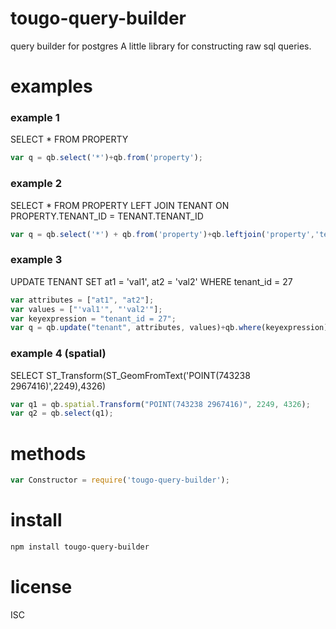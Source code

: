 # tougo-query-builder
query builder for postgres
A little library for constructing raw sql queries.

# examples
### example 1
SELECT * FROM PROPERTY
```javascript
var q = qb.select('*')+qb.from('property');
```
### example 2
SELECT * FROM PROPERTY LEFT JOIN TENANT ON PROPERTY.TENANT_ID = TENANT.TENANT_ID
```javascript
var q = qb.select('*') + qb.from('property')+qb.leftjoin('property','tenant', 'tenant_id');
```
### example 3
UPDATE TENANT SET at1 = 'val1', at2 = 'val2' WHERE tenant_id = 27
```javascript
var attributes = ["at1", "at2"];
var values = ["'val1'", "'val2'"];
var keyexpression = "tenant_id = 27";
var q = qb.update("tenant", attributes, values)+qb.where(keyexpression);
```
### example 4 (spatial)
SELECT  ST_Transform(ST_GeomFromText('POINT(743238 2967416)',2249),4326)
```javascript
var q1 = qb.spatial.Transform("POINT(743238 2967416)", 2249, 4326);
var q2 = qb.select(q1);
```

# methods
```javascript
var Constructor = require('tougo-query-builder');
```

# install
```bash
npm install tougo-query-builder
```

# license
ISC
